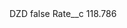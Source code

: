 <?xml version="1.0" encoding="UTF-8"?>
<CustomMetadata xmlns="http://soap.sforce.com/2006/04/metadata" xmlns:xsi="http://www.w3.org/2001/XMLSchema-instance" xmlns:xsd="http://www.w3.org/2001/XMLSchema">
    <label>DZD</label>
    <protected>false</protected>
    <values>
        <field>Rate__c</field>
        <value xsi:type="xsd:double">118.786</value>
    </values>
</CustomMetadata>

